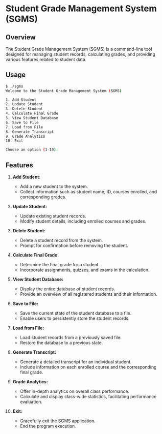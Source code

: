 # Student Grade Management System (SGMS)

## Overview

The Student Grade Management System (SGMS) is a command-line tool designed for managing student records, calculating grades, and providing various features related to student data.


## Usage

```bash
$ ./sgms
Welcome to the Student Grade Management System (SGMS)

1. Add Student
2. Update Student
3. Delete Student
4. Calculate Final Grade
5. View Student Database
6. Save to File
7. Load from File
8. Generate Transcript
9. Grade Analytics
10. Exit

Choose an option (1-10):
```


## Features

1. **Add Student:**
   - Add a new student to the system.
   - Collect information such as student name, ID, courses enrolled, and corresponding grades.

2. **Update Student:**
   - Update existing student records.
   - Modify student details, including enrolled courses and grades.

3. **Delete Student:**
   - Delete a student record from the system.
   - Prompt for confirmation before removing the student.

4. **Calculate Final Grade:**
   - Determine the final grade for a student.
   - Incorporate assignments, quizzes, and exams in the calculation.

5. **View Student Database:**
   - Display the entire database of student records.
   - Provide an overview of all registered students and their information.

6. **Save to File:**
   - Save the current state of the student database to a file.
   - Enable users to persistently store the student records.

7. **Load from File:**
   - Load student records from a previously saved file.
   - Restore the database to a previous state.

8. **Generate Transcript:**
   - Generate a detailed transcript for an individual student.
   - Include information on each enrolled course and the corresponding final grade.

9. **Grade Analytics:**
   - Offer in-depth analytics on overall class performance.
   - Calculate and display class-wide statistics, facilitating performance evaluation.

10. **Exit:**
    - Gracefully exit the SGMS application.
    - End the program execution.
